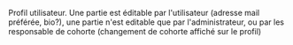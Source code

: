 Profil utilisateur.
Une partie est éditable par l'utilisateur (adresse mail préférée, bio?), une partie n'est editable que par l'administrateur, ou par les responsable de cohorte (changement de cohorte affiché sur le profil)
